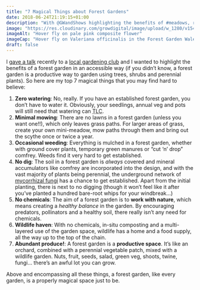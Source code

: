 ```yaml
---
title: "7 Magical Things about Forest Gardens"
date: 2018-06-24T21:19:15+01:00
description: "With @GWandShows highlighting the benefits of #meadows, rain gardens & #plasticfree, have a look at the magic a #ForestGarden can provide 🙂"
image: "https://res.cloudinary.com/growdigital/image/upload/w_1280/v1543865735/hover-fly-on-valeriana-officinalis-in-propagation-bed_41717565655_o.jpg"
imageAlt: "Hover fly on pale pink composite flower"
imageCap: "Hover fly on Valeriana officinalis in the Forest Garden Wales propagation bed"
draft: false
---
```


I [gave a talk](http://localhost:1313/talks/magic/#1) recently to a [local gardening club](http://www.drefachfelindregardeningclub.co.uk/) and I wanted to highlight the benefits of a forest garden in an accessible way (if you didn’t know, a forest garden is a productive way to garden using trees, shrubs and perennial plants). So here are my top 7 magical things that you may find hard to believe:

1. **Zero watering**: No, really. If you have an established forest garden, you don’t have to water it. Obviously, your seedlings, annual veg and pots will still need that watering can <abbr title="Tender Loving Care">TLC</abbr>.
2. **Minimal mowing**: There are no lawns in a forest garden (unless you want one!!), which only leaves grass paths. For larger areas of grass, create your own mini-meadow, mow paths through them and bring out the scythe once or twice a year.
3. **Occasional weeding**: Everything is mulched in a forest garden, whether with ground cover plants, temporary green manures or “cut ‘n’ drop” comfrey. Weeds find it very hard to get established.
4. **No dig**: The soil in a forest garden is _always_ covered and mineral accumulators like comfrey are incorporated into the design, and with the vast majority of plants being perennial, the underground network of [mycorrhizal fungi](https://en.wikipedia.org/wiki/Mycorrhiza) has a chance to get established. Apart from the initial planting, there is next to no digging (though it won’t feel like it after you’ve planted a hundred bare-root whips for your windbreak…)
5. **No chemicals**: The aim of a forest garden is to **work with nature**, which means creating a _healthy balance_ in the garden. By encouraging predators, pollinators and a healthy soil, there really isn’t any need for chemicals.
6. **Wildlife haven**: With no chemicals, in-situ composting and a multi-layered use of the garden space, wildlife has a home and a food supply, all the way up to the top of the chain.
7. **Abundant produce!**: A forest garden is a **productive space**. It’s like an orchard, combined with a perennial vegetable patch, mixed with a wildlife garden. Nuts, fruit, seeds, salad, green veg, shoots, twine, fungi… there’s an awful lot you can grow.

Above and encompassing all these things, a forest garden, like every garden, is a properly magical space just to be.



